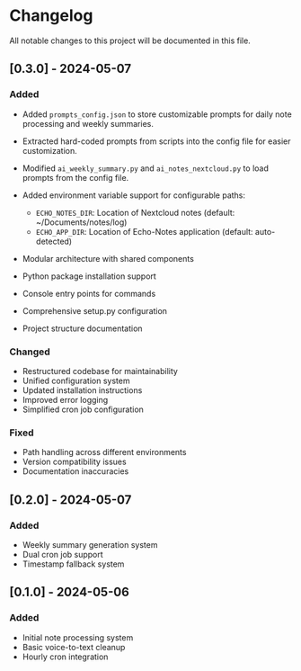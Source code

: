 # Changelog

All notable changes to this project will be documented in this file.

## [0.3.0] - 2024-05-07

### Added

-   Added `prompts_config.json` to store customizable prompts for daily note processing and weekly summaries.
-   Extracted hard-coded prompts from scripts into the config file for easier customization.
-   Modified `ai_weekly_summary.py` and `ai_notes_nextcloud.py` to load prompts from the config file.
-   Added environment variable support for configurable paths:
    - `ECHO_NOTES_DIR`: Location of Nextcloud notes (default: ~/Documents/notes/log)
    - `ECHO_APP_DIR`: Location of Echo-Notes application (default: auto-detected)

- Modular architecture with shared components
- Python package installation support
- Console entry points for commands
- Comprehensive setup.py configuration
- Project structure documentation

### Changed
- Restructured codebase for maintainability
- Unified configuration system
- Updated installation instructions
- Improved error logging
- Simplified cron job configuration

### Fixed
- Path handling across different environments
- Version compatibility issues
- Documentation inaccuracies

## [0.2.0] - 2024-05-07

### Added
- Weekly summary generation system
- Dual cron job support
- Timestamp fallback system

## [0.1.0] - 2024-05-06

### Added
- Initial note processing system
- Basic voice-to-text cleanup
- Hourly cron integration